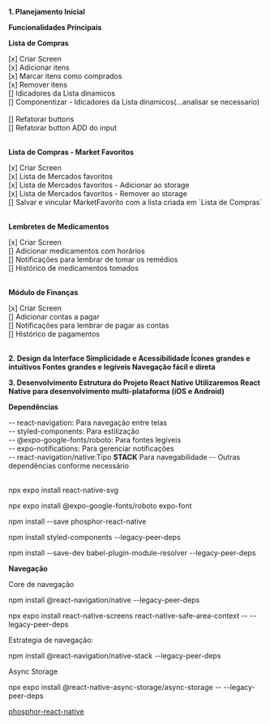 <p><strong>1. Planejamento Inicial</strong></p>
<strong>Funcionalidades Principais</strong>
<p><strong>Lista de Compras</strong></p>
[x] Criar Screen</br>
[x] Adicionar itens</br>
[x] Marcar itens como comprados</br>
[x] Remover itens</br>
[] Idicadores da Lista dinamicos</br>
[] Componentizar - Idicadores da Lista dinamicos(...analisar se necessario)</br></br>
[] Refatorar buttons</br>
[]  Refatorar button ADD do input</br></br>

<p><strong>Lista de Compras - Market Favoritos</strong></p>
[x] Criar Screen</br>
[x] Lista de Mercados favoritos</br>
[x] Lista de Mercados favoritos - Adicionar ao storage </br>
[x] Lista de Mercados favoritos - Remover ao storage </br>
[] Salvar e vincular MarketFavorito com a lista criada em `Lista de Compras`</br></br>

<p><strong>Lembretes de Medicamentos</strong></p>
[x] Criar Screen</br>
[] Adicionar medicamentos com horários</br>
[] Notificações para lembrar de tomar os remédios</br>
[] Histórico de medicamentos tomados</br></br>

<p><strong>Módulo de Finanças</strong></p>
[x] Criar Screen</br>
[] Adicionar contas a pagar</br>
[] Notificações para lembrar de pagar as contas</br>
[] Histórico de pagamentos</br></br>

<p><strong>2. Design da Interface
Simplicidade e Acessibilidade
Ícones grandes e intuitivos
Fontes grandes e legíveis
Navegação fácil e direta</strong></p>

<p><strong>3. Desenvolvimento
Estrutura do Projeto
React Native
Utilizaremos React Native para desenvolvimento multi-plataforma (iOS e Android)</strong></p>

<p><strong>Dependências</strong></p>
-- react-navigation: Para navegação entre telas</br>
-- styled-components: Para estilização</br>
-- @expo-google-fonts/roboto: Para fontes legíveis</br>
-- expo-notifications: Para gerenciar notificações</br>
-- react-navigation/native:Tipo <strong>STACK</strong> Para navegabilidade
-- Outras dependências conforme necessário</br></br>

<p>npx expo install react-native-svg</p>
<p>npx expo install @expo-google-fonts/roboto expo-font</p>
<p>npm install --save phosphor-react-native</p>
<p>npm install styled-components --legacy-peer-deps</p>
<p>npm install --save-dev babel-plugin-module-resolver --legacy-peer-deps</p>

<p><strong>Navegação</strong></p>
<p>Core de navegação</p>

<p>npm install @react-navigation/native --legacy-peer-deps</p>
<p>npx expo install react-native-screens react-native-safe-area-context -- --legacy-peer-deps</p>

<p>Estrategia de navegação:</p>
<p>npm install @react-navigation/native-stack --legacy-peer-deps</p>

<p>Async Storage</p>
<p>npx expo install @react-native-async-storage/async-storage -- --legacy-peer-deps</p>

<p><a href="https://github.com/duongdev/phosphor-react-native">phosphor-react-native</a></p>
